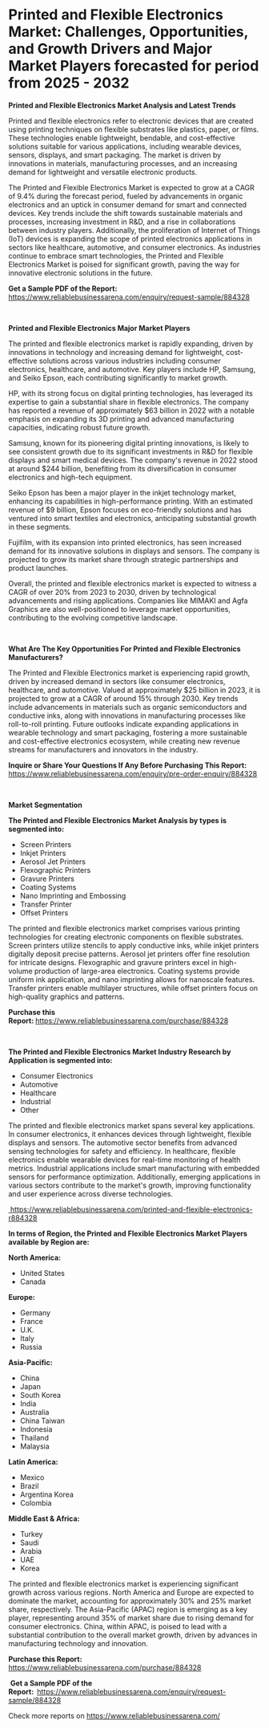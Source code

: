 <p><h1>Printed and Flexible Electronics Market: Challenges, Opportunities, and Growth Drivers and Major Market Players forecasted for period from 2025 - 2032</h1></p><p><strong>Printed and Flexible Electronics Market Analysis and Latest Trends</strong></p>
<p><p>Printed and flexible electronics refer to electronic devices that are created using printing techniques on flexible substrates like plastics, paper, or films. These technologies enable lightweight, bendable, and cost-effective solutions suitable for various applications, including wearable devices, sensors, displays, and smart packaging. The market is driven by innovations in materials, manufacturing processes, and an increasing demand for lightweight and versatile electronic products.</p><p>The Printed and Flexible Electronics Market is expected to grow at a CAGR of 9.4% during the forecast period, fueled by advancements in organic electronics and an uptick in consumer demand for smart and connected devices. Key trends include the shift towards sustainable materials and processes, increasing investment in R&D, and a rise in collaborations between industry players. Additionally, the proliferation of Internet of Things (IoT) devices is expanding the scope of printed electronics applications in sectors like healthcare, automotive, and consumer electronics. As industries continue to embrace smart technologies, the Printed and Flexible Electronics Market is poised for significant growth, paving the way for innovative electronic solutions in the future.</p></p>
<p><strong>Get a Sample PDF of the Report:&nbsp;</strong> <a href="https://www.reliablebusinessarena.com/enquiry/request-sample/884328?utm_campaign=2146&utm_medium=2&utm_source=Github&utm_content=ia&utm_term=08042025&utm_id=printed-and-flexible-electronics">https://www.reliablebusinessarena.com/enquiry/request-sample/884328</a></p>
<p>&nbsp;</p>
<p><strong>Printed and Flexible Electronics Major Market Players</strong></p>
<p><p>The printed and flexible electronics market is rapidly expanding, driven by innovations in technology and increasing demand for lightweight, cost-effective solutions across various industries including consumer electronics, healthcare, and automotive. Key players include HP, Samsung, and Seiko Epson, each contributing significantly to market growth.</p><p>HP, with its strong focus on digital printing technologies, has leveraged its expertise to gain a substantial share in flexible electronics. The company has reported a revenue of approximately $63 billion in 2022 with a notable emphasis on expanding its 3D printing and advanced manufacturing capacities, indicating robust future growth.</p><p>Samsung, known for its pioneering digital printing innovations, is likely to see consistent growth due to its significant investments in R&D for flexible displays and smart medical devices. The company's revenue in 2022 stood at around $244 billion, benefiting from its diversification in consumer electronics and high-tech equipment.</p><p>Seiko Epson has been a major player in the inkjet technology market, enhancing its capabilities in high-performance printing. With an estimated revenue of $9 billion, Epson focuses on eco-friendly solutions and has ventured into smart textiles and electronics, anticipating substantial growth in these segments.</p><p>Fujifilm, with its expansion into printed electronics, has seen increased demand for its innovative solutions in displays and sensors. The company is projected to grow its market share through strategic partnerships and product launches.</p><p>Overall, the printed and flexible electronics market is expected to witness a CAGR of over 20% from 2023 to 2030, driven by technological advancements and rising applications. Companies like MIMAKI and Agfa Graphics are also well-positioned to leverage market opportunities, contributing to the evolving competitive landscape.</p></p>
<p>&nbsp;</p>
<p><strong>What Are The Key Opportunities For Printed and Flexible Electronics Manufacturers?</strong></p>
<p><p>The Printed and Flexible Electronics market is experiencing rapid growth, driven by increased demand in sectors like consumer electronics, healthcare, and automotive. Valued at approximately $25 billion in 2023, it is projected to grow at a CAGR of around 15% through 2030. Key trends include advancements in materials such as organic semiconductors and conductive inks, along with innovations in manufacturing processes like roll-to-roll printing. Future outlooks indicate expanding applications in wearable technology and smart packaging, fostering a more sustainable and cost-effective electronics ecosystem, while creating new revenue streams for manufacturers and innovators in the industry.</p></p>
<p><strong>Inquire or Share Your Questions If Any Before Purchasing This Report:</strong> <a href="https://www.reliablebusinessarena.com/enquiry/pre-order-enquiry/884328?utm_campaign=2146&utm_medium=2&utm_source=Github&utm_content=ia&utm_term=08042025&utm_id=printed-and-flexible-electronics">https://www.reliablebusinessarena.com/enquiry/pre-order-enquiry/884328</a></p>
<p>&nbsp;</p>
<p><strong>Market Segmentation</strong></p>
<p><strong>The Printed and Flexible Electronics Market Analysis by types is segmented into:</strong></p>
<p><ul><li>Screen Printers</li><li>Inkjet Printers</li><li>Aerosol Jet Printers</li><li>Flexographic Printers</li><li>Gravure Printers</li><li>Coating Systems</li><li>Nano Imprinting and Embossing</li><li>Transfer Printer</li><li>Offset Printers</li></ul></p>
<p><p>The printed and flexible electronics market comprises various printing technologies for creating electronic components on flexible substrates. Screen printers utilize stencils to apply conductive inks, while inkjet printers digitally deposit precise patterns. Aerosol jet printers offer fine resolution for intricate designs. Flexographic and gravure printers excel in high-volume production of large-area electronics. Coating systems provide uniform ink application, and nano imprinting allows for nanoscale features. Transfer printers enable multilayer structures, while offset printers focus on high-quality graphics and patterns.</p></p>
<p><strong>Purchase this Report:&nbsp;</strong><a href="https://www.reliablebusinessarena.com/purchase/884328?utm_campaign=2146&utm_medium=2&utm_source=Github&utm_content=ia&utm_term=08042025&utm_id=printed-and-flexible-electronics">https://www.reliablebusinessarena.com/purchase/884328</a></p>
<p>&nbsp;</p>
<p><strong>The Printed and Flexible Electronics Market Industry Research by Application is segmented into:</strong></p>
<p><ul><li>Consumer Electronics</li><li>Automotive</li><li>Healthcare</li><li>Industrial</li><li>Other</li></ul></p>
<p><p>The printed and flexible electronics market spans several key applications. In consumer electronics, it enhances devices through lightweight, flexible displays and sensors. The automotive sector benefits from advanced sensing technologies for safety and efficiency. In healthcare, flexible electronics enable wearable devices for real-time monitoring of health metrics. Industrial applications include smart manufacturing with embedded sensors for performance optimization. Additionally, emerging applications in various sectors contribute to the market's growth, improving functionality and user experience across diverse technologies.</p></p>
<p><a href="https://www.reliablebusinessarena.com/printed-and-flexible-electronics-r884328?utm_campaign=2146&utm_medium=2&utm_source=Github&utm_content=ia&utm_term=08042025&utm_id=printed-and-flexible-electronics">&nbsp;https://www.reliablebusinessarena.com/printed-and-flexible-electronics-r884328</a></p>
<p><strong>In terms of Region, the Printed and Flexible Electronics Market Players available by Region are:</strong></p>
<p>
    <p> <strong> North America: </strong>
        <ul>
            <li>United States</li>
            <li>Canada</li>
        </ul>
        </p> 
    <p> <strong> Europe: </strong>
        <ul>
            <li>Germany</li>
            <li>France</li>
            <li>U.K.</li>
            <li>Italy</li>
            <li>Russia</li>
        </ul>
        </p> 
    <p> <strong> Asia-Pacific: </strong>
        <ul>
            <li>China</li>
            <li>Japan</li>
            <li>South Korea</li>
            <li>India</li>
            <li>Australia</li>
            <li>China Taiwan</li>
            <li>Indonesia</li>
            <li>Thailand</li>
            <li>Malaysia</li>
        </ul>
        </p> 
    <p> <strong> Latin America: </strong>
        <ul>
            <li>Mexico</li>
            <li>Brazil</li>
            <li>Argentina Korea</li>
            <li>Colombia</li>
        </ul>
        </p> 
    <p> <strong> Middle East & Africa: </strong>
        <ul>
            <li>Turkey</li>
            <li>Saudi</li>
            <li>Arabia</li>
            <li>UAE</li>
            <li>Korea</li>
        </ul>
    </p>
    </p>
<p><p>The printed and flexible electronics market is experiencing significant growth across various regions. North America and Europe are expected to dominate the market, accounting for approximately 30% and 25% market share, respectively. The Asia-Pacific (APAC) region is emerging as a key player, representing around 35% of market share due to rising demand for consumer electronics. China, within APAC, is poised to lead with a substantial contribution to the overall market growth, driven by advances in manufacturing technology and innovation.</p></p>
<p><strong>Purchase this Report: </strong><a href="https://www.reliablebusinessarena.com/purchase/884328?utm_campaign=2146&utm_medium=2&utm_source=Github&utm_content=ia&utm_term=08042025&utm_id=printed-and-flexible-electronics">https://www.reliablebusinessarena.com/purchase/884328</a></p>
<p>&nbsp;<strong>Get a Sample PDF of the Report:&nbsp;&nbsp;</strong><a href="https://www.reliablebusinessarena.com/enquiry/request-sample/884328?utm_campaign=2146&utm_medium=2&utm_source=Github&utm_content=ia&utm_term=08042025&utm_id=printed-and-flexible-electronics">https://www.reliablebusinessarena.com/enquiry/request-sample/884328</a></p>
<p><strong></strong></p>
<p>Check more reports on <a href="https://www.reliablebusinessarena.com/?utm_campaign=2146&utm_medium=2&utm_source=Github&utm_content=ia&utm_term=08042025&utm_id=printed-and-flexible-electronics">https://www.reliablebusinessarena.com/</a></p>